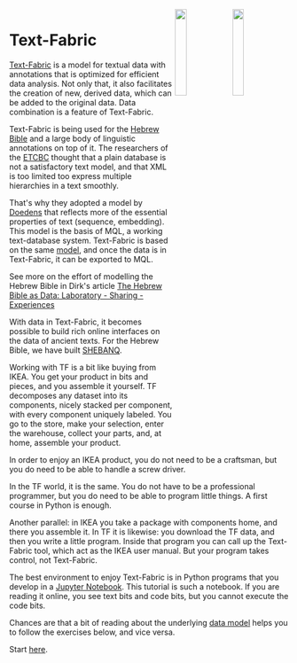 <img src="images/tf-small.png" align="right" width="20%"/>
<img src="images/dans.png" align="right" width="20%"/>

Text-Fabric
===========

[Text-Fabric](https://github.com/annotation/text-fabric) is a model for textual
data with annotations that is optimized for efficient data analysis. Not only
that, it also facilitates the creation of new, derived data, which can be added
to the original data. Data combination is a feature of Text-Fabric.

Text-Fabric is being used for the [Hebrew Bible](https://github.com/ETCBC/bhsa)
and a large body of linguistic annotations on top of it. The researchers of the
[ETCBC](http://etcbc.nl) thought that a plain database is not a satisfactory
text model, and that XML is too limited too express multiple hierarchies in a
text smoothly.

That's why they adopted a model by
[Doedens](http://books.google.nl/books?id=9ggOBRz1dO4C) that reflects more of
the essential properties of text (sequence, embedding). This model is the basis
of MQL, a working text-database system. Text-Fabric is based on the same
[model](https://annotation.github.io/text-fabric/tf/about/datamodel.html), and once the
data is in Text-Fabric, it can be exported to MQL.

See more on the effort of modelling the Hebrew Bible in Dirk's article
[The Hebrew Bible as Data: Laboratory - Sharing - Experiences](https://doi.org/10.5334/bbi.18)

With data in Text-Fabric, it becomes possible to build rich online interfaces on
the data of ancient texts. For the Hebrew Bible, we have built
[SHEBANQ](https://shebanq.ancient-data.org).

Working with TF is a bit like buying from IKEA. You get your product in bits and
pieces, and you assemble it yourself. TF decomposes any dataset into its
components, nicely stacked per component, with every component uniquely labeled.
You go to the store, make your selection, enter the warehouse, collect your
parts, and, at home, assemble your product.

In order to enjoy an IKEA product, you do not need to be a craftsman, but you do
need to be able to handle a screw driver.

In the TF world, it is the same. You do not have to be a professional
programmer, but you do need to be able to program little things. A first course
in Python is enough.

Another parallel: in IKEA you take a package with components home, and there you
assemble it. In TF it is likewise: you download the TF data, and then you write
a little program. Inside that program you can call up the Text-Fabric tool,
which act as the IKEA user manual. But your program takes control, not
Text-Fabric.

The best environment to enjoy Text-Fabric is in Python programs that you develop
in a [Jupyter Notebook](http://jupyter.readthedocs.io/en/latest/). This tutorial
is such a notebook. If you are reading it online, you see text bits and code
bits, but you cannot execute the code bits.

Chances are that a bit of reading about the underlying
[data model](https://annotation.github.io/text-fabric/tf/about/datamodel.html) helps you
to follow the exercises below, and vice versa.

Start
[here](http://nbviewer.jupyter.org/github/etcbc/peshitta/blob/master/tutorial/start.ipynb).

